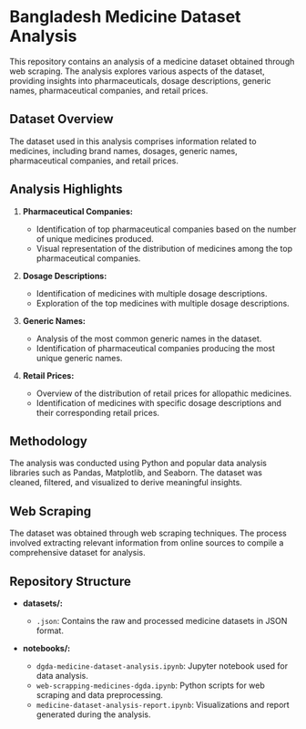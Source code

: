 # Bangladesh Medicine Dataset Analysis 

This repository contains an analysis of a medicine dataset obtained through web scraping. The analysis explores various aspects of the dataset, providing insights into pharmaceuticals, dosage descriptions, generic names, pharmaceutical companies, and retail prices.

## Dataset Overview

The dataset used in this analysis comprises information related to medicines, including brand names, dosages, generic names, pharmaceutical companies, and retail prices.

## Analysis Highlights

1. **Pharmaceutical Companies:**
   - Identification of top pharmaceutical companies based on the number of unique medicines produced.
   - Visual representation of the distribution of medicines among the top pharmaceutical companies.

2. **Dosage Descriptions:**
   - Identification of medicines with multiple dosage descriptions.
   - Exploration of the top medicines with multiple dosage descriptions.

3. **Generic Names:**
   - Analysis of the most common generic names in the dataset.
   - Identification of pharmaceutical companies producing the most unique generic names.

4. **Retail Prices:**
   - Overview of the distribution of retail prices for allopathic medicines.
   - Identification of medicines with specific dosage descriptions and their corresponding retail prices.

## Methodology

The analysis was conducted using Python and popular data analysis libraries such as Pandas, Matplotlib, and Seaborn. The dataset was cleaned, filtered, and visualized to derive meaningful insights.

## Web Scraping

The dataset was obtained through web scraping techniques. The process involved extracting relevant information from online sources to compile a comprehensive dataset for analysis.

## Repository Structure

- **datasets/:** 
  - `.json`: Contains the raw and processed medicine datasets in JSON format.
  
- **notebooks/:**
  - `dgda-medicine-dataset-analysis.ipynb`: Jupyter notebook used for data analysis.
  - `web-scrapping-medicines-dgda.ipynb`: Python scripts for web scraping and data preprocessing.
  - `medicine-dataset-analysis-report.ipynb`: Visualizations and report generated during the analysis.
